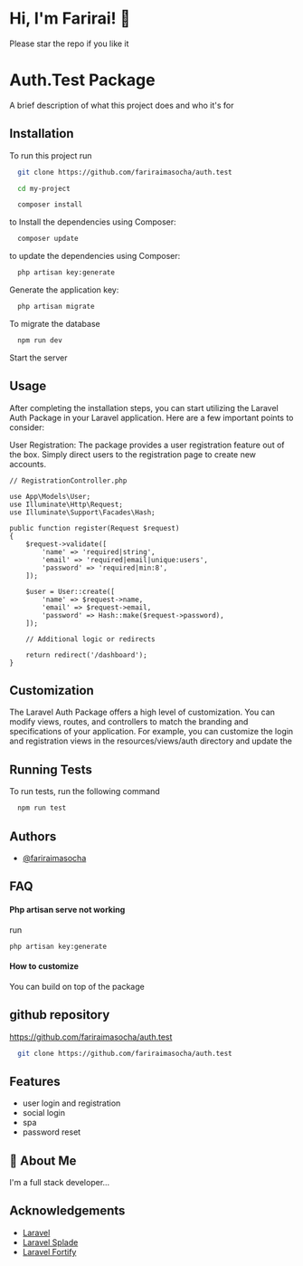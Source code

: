 
# Hi, I'm Farirai! 👋 

Please star the repo if you like it
# Auth.Test Package

A brief description of what this project does and who it's for




## Installation

To run this project run

```bash
  git clone https://github.com/fariraimasocha/auth.test
```

```bash
  cd my-project
```


```bash
  composer install

```
to Install the dependencies using Composer:


```bash
  composer update
```
to update the dependencies using Composer:



```bash
  php artisan key:generate
```

Generate the application key:


```bash
  php artisan migrate

```

To migrate the database


```bash
  npm run dev

```
Start the server





## Usage

After completing the installation steps, you can start utilizing the Laravel Auth Package in your Laravel application. Here are a few important points to consider:

User Registration: The package provides a user registration feature out of the box. Simply direct users to the registration page to create new accounts.


```
// RegistrationController.php

use App\Models\User;
use Illuminate\Http\Request;
use Illuminate\Support\Facades\Hash;

public function register(Request $request)
{
    $request->validate([
        'name' => 'required|string',
        'email' => 'required|email|unique:users',
        'password' => 'required|min:8',
    ]);

    $user = User::create([
        'name' => $request->name,
        'email' => $request->email,
        'password' => Hash::make($request->password),
    ]);

    // Additional logic or redirects

    return redirect('/dashboard');
}

```

## Customization

The Laravel Auth Package offers a high level of customization. You can modify views, routes, and controllers to match the branding and specifications of your application. For example, you can customize the login and registration views in the resources/views/auth directory and update the
## Running Tests

To run tests, run the following command

```bash
  npm run test
```


## Authors

- [@fariraimasocha](https://www.github.com/fariraimasocha)


## FAQ

#### Php artisan serve not working

run 
```
php artisan key:generate
```

#### How to customize

You can build on top of the package


## github repository

https://github.com/fariraimasocha/auth.test

```bash
  git clone https://github.com/fariraimasocha/auth.test
```

## Features

- user login and registration
- social login
- spa 
- password reset


## 🚀 About Me
I'm a full stack developer...


## Acknowledgements

 - [Laravel](https://laravel.com/s)
 - [Laravel Splade](https://splade.dev/)
 - [Laravel Fortify](https://laravel.com/docs/10.x/fortify#:~:text=Laravel%20Fortify%20is%20a%20frontend,%2C%20email%20verification%2C%20and%20more.)

